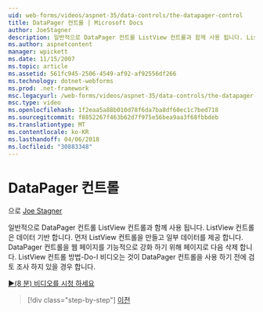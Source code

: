```yaml
---
uid: web-forms/videos/aspnet-35/data-controls/the-datapager-control
title: DataPager 컨트롤 | Microsoft Docs
author: JoeStagner
description: 일반적으로 DataPager 컨트롤 ListView 컨트롤과 함께 사용 됩니다. ListView 컨트롤은 데이터 기반 합니다. ListView 컨트롤을 만들고 일부 d 제공 먼저 중...
ms.author: aspnetcontent
manager: wpickett
ms.date: 11/15/2007
ms.topic: article
ms.assetid: 561fc945-2506-4549-af92-af92556df266
ms.technology: dotnet-webforms
ms.prod: .net-framework
msc.legacyurl: /web-forms/videos/aspnet-35/data-controls/the-datapager-control
msc.type: video
ms.openlocfilehash: 1f2eaa5a88b010d78f6da7ba8df60ec1c7bed718
ms.sourcegitcommit: f8852267f463b62d7f975e56bea9aa3f68fbbdeb
ms.translationtype: MT
ms.contentlocale: ko-KR
ms.lasthandoff: 04/06/2018
ms.locfileid: "30883348"
---
```

<a name="the-datapager-control"></a>DataPager 컨트롤
====================
으로 [Joe Stagner](https://github.com/JoeStagner)

일반적으로 DataPager 컨트롤 ListView 컨트롤과 함께 사용 됩니다. ListView 컨트롤은 데이터 기반 합니다. 먼저 ListView 컨트롤을 만들고 일부 데이터를 제공 합니다. DataPager 컨트롤을 웹 페이지를 기능적으로 강화 하기 위해 페이지로 다음 삭제 합니다. ListView 컨트롤 방법-Do-I 비디오는 것이 DataPager 컨트롤을 사용 하기 전에 검토 조사 하지 있을 경우 합니다.

[&#9654;(8 분) 비디오를 시청 하세요](https://channel9.msdn.com/Blogs/ASP-NET-Site-Videos/the-datapager-control)

> [!div class="step-by-step"]
> [이전](the-listview-control.md)

